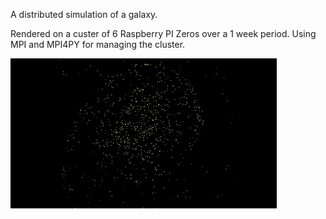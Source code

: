 A distributed simulation of a galaxy.

Rendered on a custer of 6 Raspberry PI Zeros over a 1 week period. Using MPI and MPI4PY for managing the cluster.

![](https://github.com/plato4/galactic-orbits/blob/master/Galaxy.gif)
